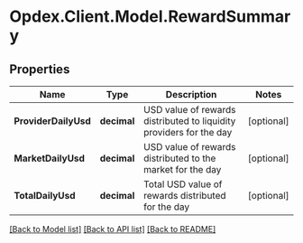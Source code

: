 # Opdex.Client.Model.RewardSummary

## Properties

Name | Type | Description | Notes
------------ | ------------- | ------------- | -------------
**ProviderDailyUsd** | **decimal** | USD value of rewards distributed to liquidity providers for the day | [optional] 
**MarketDailyUsd** | **decimal** | USD value of rewards distributed to the market for the day | [optional] 
**TotalDailyUsd** | **decimal** | Total USD value of rewards distributed for the day | [optional] 

[[Back to Model list]](../README.md#documentation-for-models) [[Back to API list]](../README.md#documentation-for-api-endpoints) [[Back to README]](../README.md)

